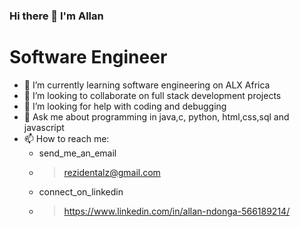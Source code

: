 ### Hi there 👋 I'm Allan

  # Software Engineer
- 🌱 I’m currently learning software engineering on ALX Africa
- 👯 I’m looking to collaborate on full stack development projects
- 🤔 I’m looking for help with coding and debugging
- 💬 Ask me about programming in java,c, python, html,css,sql and javascript
- 📫 How to reach me: 
    - send_me_an_email
    - >rezidentalz@gmail.com
    - connect_on_linkedin
    - >https://www.linkedin.com/in/allan-ndonga-566189214/
                                        
###
